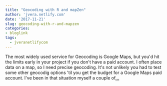 ```yaml
---
title: "Geocoding with R and mapZen"
author: 'jvera.netlify.com'
date: '2017-11-21'
slug: geocoding-with-r-and-mapzen
categories:
- bloglink
tags:
  - jveranetlifycom
---
```


The most widely used service for Geocoding is Google Maps, but you'd hit the limits early in your project if you don't have a paid account. I often place data on a map, so I need precise geocoding. It's not unlikely you had to test some other geocodig options 'til you get the budget for a Google Maps paid account. I've been in that situation myself a couple of[... <i class="fas fa-external-link-alt"></i>](http://jvera.netlify.com/post/2017/11/21/geocoding-with-r-and-mapzen/)

